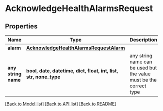 # AcknowledgeHealthAlarmsRequest


## Properties
Name | Type | Description | Notes
------------ | ------------- | ------------- | -------------
**alarm** | [**AcknowledgeHealthAlarmsRequestAlarm**](AcknowledgeHealthAlarmsRequestAlarm.md) |  | 
**any string name** | **bool, date, datetime, dict, float, int, list, str, none_type** | any string name can be used but the value must be the correct type | [optional]

[[Back to Model list]](../README.md#documentation-for-models) [[Back to API list]](../README.md#documentation-for-api-endpoints) [[Back to README]](../README.md)


